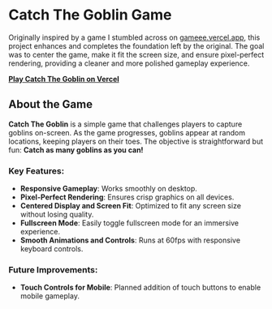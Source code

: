 # Catch The Goblin Game

Originally inspired by a game I stumbled across on [gameee.vercel.app](https://gameee.vercel.app), this project enhances and completes the foundation left by the original. The goal was to center the game, make it fit the screen size, and ensure pixel-perfect rendering, providing a cleaner and more polished gameplay experience.

[**Play Catch The Goblin on Vercel**](https://catch-the-goblin.vercel.app/)

## About the Game
**Catch The Goblin** is a simple game that challenges players to capture goblins on-screen. As the game progresses, goblins appear at random locations, keeping players on their toes. The objective is straightforward but fun: **Catch as many goblins as you can!**

### Key Features:
- **Responsive Gameplay**: Works smoothly on desktop.
- **Pixel-Perfect Rendering**: Ensures crisp graphics on all devices.
- **Centered Display and Screen Fit**: Optimized to fit any screen size without losing quality.
- **Fullscreen Mode**: Easily toggle fullscreen mode for an immersive experience.
- **Smooth Animations and Controls**: Runs at 60fps with responsive keyboard controls.

### Future Improvements:
- **Touch Controls for Mobile**: Planned addition of touch buttons to enable mobile gameplay.